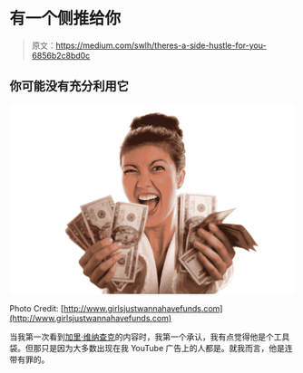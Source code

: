 # 有一个侧推给你

> 原文：<https://medium.com/swlh/theres-a-side-hustle-for-you-6856b2c8bd0c>

## 你可能没有充分利用它

![](img/11a2061b3dbf2664eccc85d5dc34290a.png)

Photo Credit: [http://www.girlsjustwannahavefunds.com](http://www.girlsjustwannahavefunds.com)

当我第一次看到[加里·维纳查克](https://medium.com/u/c4ec9163657c?source=post_page-----6856b2c8bd0c--------------------------------)的内容时，我第一个承认，我有点觉得他是个工具袋。但那只是因为大多数出现在我 YouTube 广告上的人都是。就我而言，他是连带有罪的。